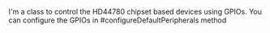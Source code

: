 I'm a class to control the HD44780 chipset based devices using GPIOs. You can configure the GPIOs in #configureDefaultPeripherals method